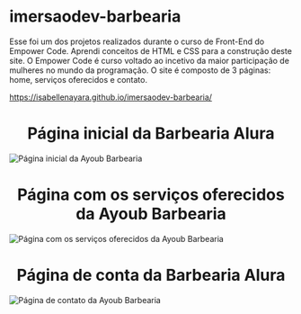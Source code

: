# imersaodev-barbearia
Esse foi um dos projetos realizados durante o curso de Front-End do Empower Code. Aprendi conceitos de HTML e CSS para a construção deste site. O Empower Code é curso voltado ao incetivo da maior participação de mulheres no mundo da programação. O site é composto de 3 páginas: home, serviços oferecidos e contato.

https://isabellenayara.github.io/imersaodev-barbearia/

<p align="center">
<h1 align="center"> Página inicial da Barbearia Alura </h1>
<img src="https://isabellenayara.github.io/imersaodev-barbearia/HOME.png" alt="Página inicial da Ayoub Barbearia">
<br>
<h1 align="center"> Página com os serviços oferecidos da Ayoub Barbearia </h1>
<img src="https://isabellenayara.github.io/imersaodev-barbearia/PRODUTOS.png" alt="Página com os serviços oferecidos da Ayoub Barbearia">
<br>
<h1 align="center"> Página de conta da Barbearia Alura </h1>
<img src="https://isabellenayara.github.io/imersaodev-barbearia/CONTATO.png" alt="Página de contato da Ayoub Barbearia">
</p>
